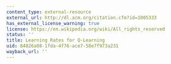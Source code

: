 ```yaml
---
content_type: external-resource
external_url: http://dl.acm.org/citation.cfm?id=1005333
has_external_license_warning: true
license: https://en.wikipedia.org/wiki/All_rights_reserved
status: ''
title: Learning Rates for Q-Learning
uid: 84826a08-1fda-4f76-ace7-58e7f973a231
wayback_url: ''
---
```

